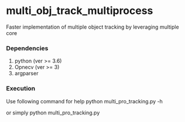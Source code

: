 # multi_obj_track_multiprocess
Faster implementation of multiple object tracking by leveraging multiple core 

### Dependencies
1. python (ver >= 3.6)
2. Opnecv (ver >= 3)
3. argparser

### Execution
Use following command for help
python multi_pro_tracking.py -h

or simply 
python multi_pro_tracking.py
